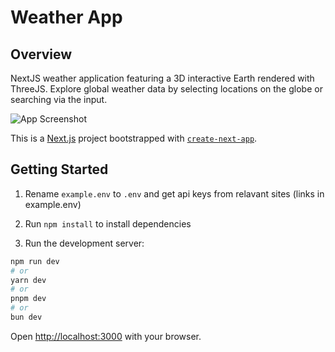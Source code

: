 # Weather App

## Overview

NextJS weather application featuring a 3D interactive Earth rendered with ThreeJS. Explore global weather data by selecting locations on the globe or searching via the input.

![App Screenshot](docs/images/example.png)


This is a [Next.js](https://nextjs.org) project bootstrapped with [`create-next-app`](https://nextjs.org/docs/app/api-reference/cli/create-next-app).

## Getting Started

1. Rename `example.env` to `.env` and get api keys from relavant sites (links in example.env)

2. Run `npm install` to install dependencies

3. Run the development server:

```bash
npm run dev
# or
yarn dev
# or
pnpm dev
# or
bun dev
```

Open [http://localhost:3000](http://localhost:3000) with your browser.
